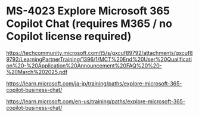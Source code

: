 # MS-4023 Explore Microsoft 365 Copilot Chat (requires M365 / no Copilot license required)

https://techcommunity.microsoft.com/t5/s/gxcuf89792/attachments/gxcuf89792/LearningPartnerTraining/1396/1/MCT%20End%20User%20Qualification%20-%20Application%20Announcement%20FAQ%20%20-%20March%202025.pdf

https://learn.microsoft.com/ja-jp/training/paths/explore-microsoft-365-copilot-business-chat/

https://learn.microsoft.com/en-us/training/paths/explore-microsoft-365-copilot-business-chat/

